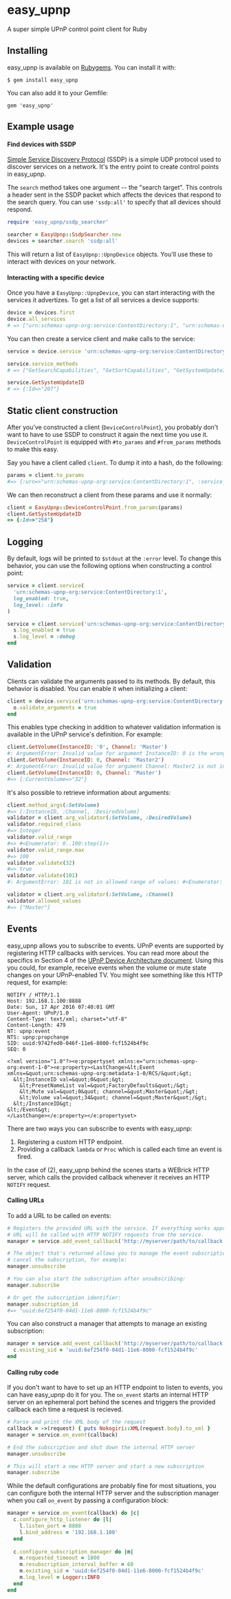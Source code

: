 # easy_upnp
A super simple UPnP control point client for Ruby

## Installing

easy_upnp is available on [Rubygems](https://rubygems.org). You can install it with:

```
$ gem install easy_upnp
```

You can also add it to your Gemfile:

```
gem 'easy_upnp'
```

## Example usage

#### Find devices with SSDP

[Simple Service Discovery Protocol](http://upnp.org/specs/arch/UPnP-arch-DeviceArchitecture-v1.1.pdf) (SSDP) is a simple UDP protocol used to discover services on a network. It's the entry point to create control points in easy_upnp.

The `search` method takes one argument -- the "search target". This controls a header sent in the SSDP packet which affects the devices that respond to the search query. You can use `'ssdp:all'` to specify that all devices should respond.

```ruby
require 'easy_upnp/ssdp_searcher'

searcher = EasyUpnp::SsdpSearcher.new 
devices = searcher.search 'ssdp:all'
```

This will return a list of `EasyUpnp::UpnpDevice` objects. You'll use these to interact with devices on your network.

#### Interacting with a specific device

Once you have a `EasyUpnp::UpnpDevice`, you can start interacting with the services it advertizes. To get a list of all services a device supports:

```ruby
device = devices.first
device.all_services
# => ["urn:schemas-upnp-org:service:ContentDirectory:1", "urn:schemas-upnp-org:service:ConnectionManager:1", "urn:microsoft.com:service:X_MS_MediaReceiverRegistrar:1"]
```

You can then create a service client and make calls to the service:

```ruby
service = device.service 'urn:schemas-upnp-org:service:ContentDirectory:1'

service.service_methods
# => ["GetSearchCapabilities", "GetSortCapabilities", "GetSystemUpdateID", "Browse", "Search"]

service.GetSystemUpdateID
# => {:Id=>"207"}
```

## Static client construction

After you've constructed a client (`DeviceControlPoint`), you probably don't want to have to use SSDP to construct it again the next time you use it. `DeviceControlPoint` is equipped with `#to_params` and `#from_params` methods to make this easy.

Say you have a client called `client`. To dump it into a hash, do the following:

```ruby
params = client.to_params
#=> {:urn=>"urn:schemas-upnp-org:service:ContentDirectory:1", :service_endpoint=>"http://10.133.8.11:8200/ctl/ContentDir", :definition=>"<?xml version=\"1.0\"?>\r\n<scpd xmlns=\"urn:schemas-upnp-org:service-1-0\">( ... clipped ... )</scpd>", :options=>{}}
```

We can then reconstruct a client from these params and use it normally:

```ruby
client = EasyUpnp::DeviceControlPoint.from_params(params)
client.GetSystemUpdateID
=> {:Id=>"258"}
```

## Logging

By default, logs will be printed to `$stdout` at the `:error` level. To change this behavior, you can use the following options when constructing a control point:

```ruby
service = client.service(
  'urn:schemas-upnp-org:service:ContentDirectory:1', 
  log_enabled: true, 
  log_level: :info
)

service = client.service('urn:schemas-upnp-org:service:ContentDirectory:1') do |s|
  s.log_enabled = true
  s.log_level = :debug
end
```

## Validation

Clients can validate the arguments passed to its methods. By default, this behavior is disabled. You can enable it when initializing a client:

```ruby
client = device.service('urn:schemas-upnp-org:service:ContentDirectory:1') do |o|
  o.validate_arguments = true
end
```

This enables type checking in addition to whatever validation information is available in the UPnP service's definition. For example:

```ruby
client.GetVolume(InstanceID: '0', Channel: 'Master')
#: ArgumentError: Invalid value for argument InstanceID: 0 is the wrong type. Should be one of: [Integer]
client.GetVolume(InstanceID: 0, Channel: 'Master2')
#: ArgumentError: Invalid value for argument Channel: Master2 is not in list of allowed values: ["Master"]
client.GetVolume(InstanceID: 0, Channel: 'Master')
#=> {:CurrentVolume=>"32"}
```

It's also possible to retrieve information about arguments:

```ruby
client.method_args(:SetVolume)
#=> [:InstanceID, :Channel, :DesiredVolume]
validator = client.arg_validator(:SetVolume, :DesiredVolume)
validator.required_class
#=> Integer
validator.valid_range
#=> #<Enumerator: 0..100:step(1)>
validator.valid_range.max
#=> 100
validator.validate(32)
#=> true
validator.validate(101)
#: ArgumentError: 101 is not in allowed range of values: #<Enumerator: 0..100:step(1)>

validator = client.arg_validator(:SetVolume, :Channel)
validator.allowed_values
#=> ["Master"]
```

## Events

easy_upnp allows you to subscribe to events. UPnP events are supported by registering HTTP callbacks with services. You can read more about the specifics in Section 4 of the [UPnP Device Architecture document](http://upnp.org/specs/arch/UPnP-arch-DeviceArchitecture-v1.1.pdf). Using this you could, for example, receive events when the volume or mute state changes on your UPnP-enabled TV. You might see something like this HTTP request, for example:

```
NOTIFY / HTTP/1.1
Host: 192.168.1.100:8888
Date: Sun, 17 Apr 2016 07:40:01 GMT
User-Agent: UPnP/1.0
Content-Type: text/xml; charset="utf-8"
Content-Length: 479
NT: upnp:event
NTS: upnp:propchange
SID: uuid:9742fed0-046f-11e6-8000-fcf1524b4f9c
SEQ: 0

<?xml version="1.0"?><e:propertyset xmlns:e="urn:schemas-upnp-org:event-1-0"><e:property><LastChange>&lt;Event xmlns=&quot;urn:schemas-upnp-org:metadata-1-0/RCS/&quot;&gt;
  &lt;InstanceID val=&quot;0&quot;&gt;
    &lt;PresetNameList val=&quot;FactoryDefaults&quot;/&gt;
    &lt;Mute val=&quot;0&quot; channel=&quot;Master&quot;/&gt;
    &lt;Volume val=&quot;34&quot; channel=&quot;Master&quot;/&gt;
  &lt;/InstanceID&gt;
&lt;/Event&gt;
</LastChange></e:property></e:propertyset>
```

There are two ways you can subscribe to events with easy_upnp:

1. Registering a custom HTTP endpoint.
2. Providing a callback `lambda` or `Proc` which is called each time an event is fired.

In the case of (2), easy_upnp behind the scenes starts a WEBrick HTTP server, which calls the provided callback whenever it receives an HTTP `NOTIFY` request. 

#### Calling URLs

To add a URL to be called on events:

```ruby
# Registers the provided URL with the service. If everything works appropriately, this
# URL will be called with HTTP NOTIFY requests from the service.
manager = service.add_event_callback('http://myserver/path/to/callback')

# The object that's returned allows you to manage the event subscription. To 
# cancel the subscription, for example:
manager.unsubscribe

# You can also start the subscription after unsubscribing:
manager.subscribe

# Or get the subscription identifier:
manager.subscription_id
#=> "uuid:6ef254f0-04d1-11e6-8000-fcf1524b4f9c"
```

You can also construct a manager that attempts to manage an existing subscription:

```ruby
manager = service.add_event_callback('http://myserver/path/to/callback') do |c|
  c.existing_sid = 'uuid:6ef254f0-04d1-11e6-8000-fcf1524b4f9c'
end
```

#### Calling ruby code

If you don't want to have to set up an HTTP endpoint to listen to events, you can have easy_upnp do it for you. The `on_event` starts an internal HTTP server on an ephemeral port behind the scenes and triggers the provided callback each time a request is recieved. 

```ruby
# Parse and print the XML body of the request
callback = ->(request) { puts Nokogiri::XML(request.body).to_xml }
manager = service.on_event(callback)

# End the subscription and shut down the internal HTTP server
manager.unsubscribe

# This will start a new HTTP server and start a new subscription
manager.subscribe
```

While the default configurations are probably fine for most situations, you can configure both the internal HTTP server and the subscription manager when you call `on_event` by passing a configuration block:

```ruby
manager = service.on_event(callback) do |c|
  c.configure_http_listener do |l|
    l.listen_port = 8888
    l.bind_address = '192.168.1.100'
  end
  
  c.configure_subscription_manager do |m|
    m.requested_timeout = 1800
    m.resubscription_interval_buffer = 60
    m.existing_sid = 'uuid:6ef254f0-04d1-11e6-8000-fcf1524b4f9c'
    m.log_level = Logger::INFO
  end
end
```
